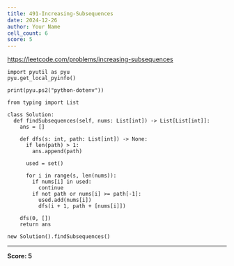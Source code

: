 ```yaml
---
title: 491-Increasing-Subsequences
date: 2024-12-26
author: Your Name
cell_count: 6
score: 5
---
```


https://leetcode.com/problems/increasing-subsequences


```
import pyutil as pyu
pyu.get_local_pyinfo()
```


```
print(pyu.ps2("python-dotenv"))
```


```
from typing import List
```


```
class Solution:
  def findSubsequences(self, nums: List[int]) -> List[List[int]]:
    ans = []

    def dfs(s: int, path: List[int]) -> None:
      if len(path) > 1:
        ans.append(path)

      used = set()

      for i in range(s, len(nums)):
        if nums[i] in used:
          continue
        if not path or nums[i] >= path[-1]:
          used.add(nums[i])
          dfs(i + 1, path + [nums[i]])

    dfs(0, [])
    return ans
```


```
new Solution().findSubsequences()
```


---
**Score: 5**